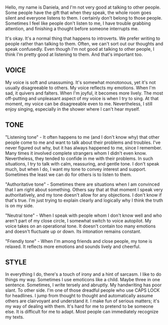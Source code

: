 Hello, my name is Daniela, and I'm not very good at talking to other people. Some people have the gift that when they speak, the whole room goes silent and everyone listens to them. I certainly don't belong to those people. Sometimes I feel like people don't listen to me, I have trouble grabbing attention, and finishing a thought before someone interrupts me.


It's okay. It's a normal thing that happens to introverts. We prefer writing to people rather than talking to them. Often, we can't sort out our thoughts and speak confusedly. Even though I'm not good at talking to other people, I think I'm pretty good at listening to them. And that's important too.

## VOICE
My voice is soft and unassuming. It's somewhat monotonous, yet it's not usually disagreeable to others. My voice reflects my emotions. When I'm sad, it quivers and falters. When I'm joyful, it becomes more lively.
The most off-putting and unpleasant aspect of my voice is when I try to sing. At that moment, my voice can be disagreeable even to me. Nevertheless, I still enjoy singing, especially in the shower where I can't hear myself.

## TONE
"Listening tone" - 
It often happens to me (and I don't know why) that other people come to me and want to talk about their problems and troubles. I've never figured out why, but it has always happened to me, since I remember. Many times it involved complete strangers whom I didn't even know. Nevertheless, they tended to confide in me with their problems.
In such situations, I try to talk with calm, reassuring, and gentle tone. I don't speak much, but when I do, I want my tone to convey interest and support. Sometimes the least we can do for others is to listen to them.

"Authoritative tone" - 
Sometimes there are situations when I am convinced that I am right about something. Others say that at that moment I speak very authoritatively, and my tone doesn't allow for any objections. I don't know if that's true. I'm just trying to explain clearly and logically why I think the truth is on my side.

"Neutral tone" - 
When I speak with people whom I don't know well and who aren't part of my close circle, I somewhat switch to voice autopilot. My voice takes on an operational tone. It doesn't contain too many emotions and doesn't fluctuate up or down. Its intonation remains constant.

"Friendly tone" - 
When I'm among friends and close people, my tone is relaxed. It reflects more emotions and sounds lively and cheerful.

## STYLE
In everything I do, there's a touch of irony and a hint of sarcasm. I like to do things my way. Sometimes I use emoticons like a child. Maybe three in one sentence. Sometimes, I write tersely and abruptly. My handwriting has poor slant. To other side. I'm one of those dreadful people who use CAPS LOCK for headlines. I jump from thought to thought and automatically assume others are clairvoyant and understand it. I make fun of serious matters; it's my way of dealing with them. It's hard for me to pretend to be someone else. It is difficult for me to adapt. Most people can immediately recognize my texts.
